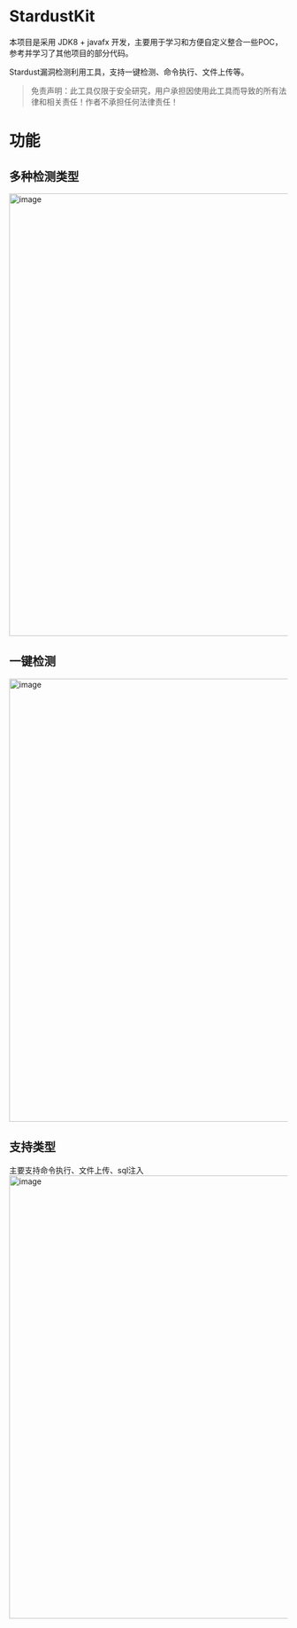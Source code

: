 # StardustKit
本项目是采用 JDK8 + javafx 开发，主要用于学习和方便自定义整合一些POC，参考并学习了其他项目的部分代码。

Stardust漏洞检测利用工具，支持一键检测、命令执行、文件上传等。

> 免责声明：此工具仅限于安全研究，用户承担因使用此工具而导致的所有法律和相关责任！作者不承担任何法律责任！

# 功能
## 多种检测类型
<img width="799" alt="image" src="https://github.com/JosT4r/StardustKit/assets/104313845/aa824237-dc03-4d2d-b46d-5ea968476b9d">

## 一键检测
<img width="800" alt="image" src="https://github.com/JosT4r/StardustKit/assets/104313845/fb77b64a-6894-4faa-83d9-d76ef8fa3123">

## 支持类型
主要支持命令执行、文件上传、sql注入
<img width="800" alt="image" src="https://github.com/JosT4r/StardustKit/assets/104313845/4840e1c0-b709-47d6-a456-c0996ceb4f3e">
